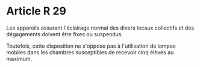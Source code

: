 # Article R 29

Les appareils assurant l'éclairage normal des divers locaux collectifs et des dégagements doivent être fixes ou suspendus.

Toutefois, cette disposition ne s'oppose pas à l'utilisation de lampes mobiles dans les chambres susceptibles de recevoir cinq élèves au maximum.
